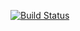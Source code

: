 [![Build Status](https://travis-ci.org/ArthurHlt/sphring.svg?branch=dev)](https://travis-ci.org/ArthurHlt/sphring)
